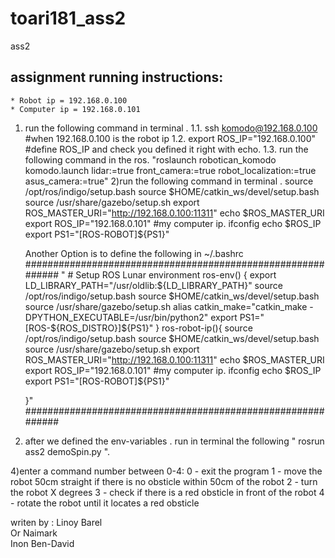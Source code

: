 # toari181_ass2
ass2
## assignment running instructions:
	* Robot ip = 192.168.0.100
  	* Computer ip = 192.168.0.101	
1) run the following command in terminal .
	1.1. ssh komodo@192.168.0.100  #when 192.168.0.100 is the robot ip
	1.2. export ROS_IP="192.168.0.100" #define ROS_IP and check you defined it right with echo.
	1.3. run the following command in the ros.
		"roslaunch robotican_komodo komodo.launch lidar:=true front_camera:=true robot_localization:=true asus_camera:=true"
2)run the following command in terminal .
	source /opt/ros/indigo/setup.bash
    source $HOME/catkin_ws/devel/setup.bash
    source /usr/share/gazebo/setup.sh
	export ROS_MASTER_URI="http://192.168.0.100:11311"
	echo $ROS_MASTER_URI
	export ROS_IP="192.168.0.101"  #my computer ip. ifconfig
	echo $ROS_IP
	export PS1="[ROS-ROBOT]${PS1}"

	Another Option is to define the following in ~/.bashrc
	############################################################
"	# Setup ROS Lunar environment
	ros-env() {
	  export LD_LIBRARY_PATH="/usr/oldlib:${LD_LIBRARY_PATH}"
	    source /opt/ros/indigo/setup.bash
	      source $HOME/catkin_ws/devel/setup.bash
	        source /usr/share/gazebo/setup.sh
	          alias catkin_make="catkin_make -DPYTHON_EXECUTABLE=/usr/bin/python2"
	    	export PS1="[ROS-${ROS_DISTRO}]${PS1}"
	}
	ros-robot-ip(){
		source /opt/ros/indigo/setup.bash
	    source $HOME/catkin_ws/devel/setup.bash
	    source /usr/share/gazebo/setup.sh
		export ROS_MASTER_URI="http://192.168.0.100:11311"
		echo $ROS_MASTER_URI
		export ROS_IP="192.168.0.101"  #my computer ip. ifconfig
		echo $ROS_IP
		export PS1="[ROS-ROBOT]${PS1}"

	}"
	############################################################	
3) after we defined the env-variables . run in terminal the following " rosrun ass2 demoSpin.py ". 

4)enter a command number between 0-4:
0 - exit the program
1 - move the robot 50cm straight if there is no obsticle within 50cm of the robot
2 - turn the robot X degrees
3 - check if there is a red obsticle in front of the robot
4 - rotate the robot until it locates a red obsticle

writen by :
			Linoy Barel			
			Or Naimark			
			Inon Ben-David		
